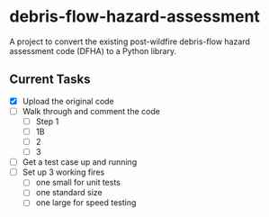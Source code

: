# debris-flow-hazard-assessment

A project to convert the existing post-wildfire debris-flow hazard assessment code (DFHA) to a Python library.

## Current Tasks

* [X] Upload the original code
* [ ] Walk through and comment the code
    * [ ] Step 1
    * [ ] 1B
    * [ ] 2
    * [ ] 3
* [ ] Get a test case up and running
* [ ] Set up 3 working fires
    * [ ] one small for unit tests
    * [ ] one standard size
    * [ ] one large for speed testing
